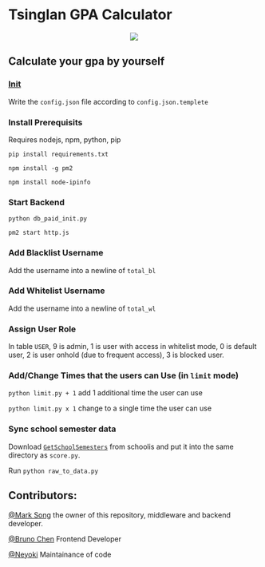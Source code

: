 # Tsinglan GPA Calculator

<p align="center">
  <a href="./LICENSE">
    <img src="https://img.shields.io/badge/license-GNU%20AGPLv3-blue"/>
  </a>
</p>

## Calculate your gpa by yourself

### [Init](config.md)

Write the `config.json` file according to `config.json.templete`

### Install Prerequisits

Requires nodejs, npm, python, pip

`pip install requirements.txt`

`npm install -g pm2`

`npm install node-ipinfo`

### Start Backend

`python db_paid_init.py`

`pm2 start http.js`

### Add Blacklist Username

Add the username into a newline of `total_bl`

### Add Whitelist Username

Add the username into a newline of `total_wl`

### Assign User Role

In table `USER`, 9 is admin, 1 is user with access in whitelist mode, 0 is default user, 2 is user onhold (due to frequent access), 3 is blocked user.

### Add/Change Times that the users can Use (in `limit` mode)

`python limit.py + 1` add 1 additional time the user can use

`python limit.py x 1` change to a single time the user can use

### Sync school semester data

Download [`GetSchoolSemesters`](https://tsinglanstudent.schoolis.cn/api/School/GetSchoolSemesters) from schoolis and put it into the same directory as `score.py`.

Run `python raw_to_data.py`

## Contributors:

[@Mark Song](https://marksong.tech) the owner of this repository, middleware and backend developer.

[@Bruno Chen](https://github.com/BChen233) Frontend Developer

[@Neyoki](https://github.com/NeyokiCat) Maintainance of code



